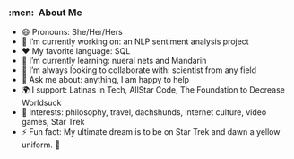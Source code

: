 <h3> :men: &nbsp;About Me </h3>

- 😄 Pronouns: She/Her/Hers 
- 🔭 I’m currently working on: an NLP sentiment analysis project
- :heart: My favorite language: SQL
- 🌱 I’m currently learning: nueral nets and Mandarin
- 👯 I’m always looking to collaborate with: scientist from any field
- 💬 Ask me about: anything, I am happy to help
- 🌍 I support: Latinas in Tech, AllStar Code, The Foundation to Decrease Worldsuck
- 💜 Interests: philosophy, travel, dachshunds, internet culture, video games, Star Trek
- ⚡ Fun fact: My ultimate dream is to be on Star Trek and dawn a yellow uniform. 🖖

